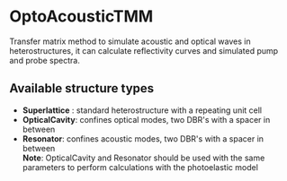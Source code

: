 # OptoAcousticTMM
Transfer matrix method to simulate acoustic and optical waves in heterostructures, it can calculate reflectivity curves and simulated pump and probe spectra.
## Available structure types
- **Superlattice** : standard heterostructure with a repeating unit cell
- **OpticalCavity**: confines optical modes, two DBR's with a spacer in between
- **Resonator**: confines acoustic modes, two DBR's with a spacer in between <br/>
**Note**: OpticalCavity and Resonator should be used with the same parameters to perform calculations with the photoelastic model

